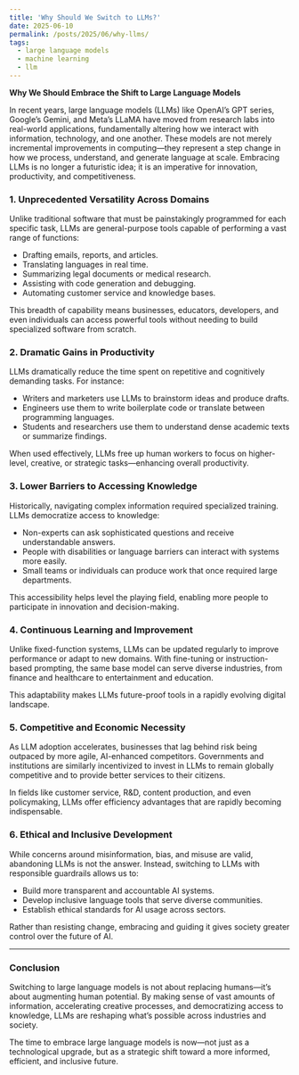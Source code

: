```yaml
---
title: 'Why Should We Switch to LLMs?'
date: 2025-06-10
permalink: /posts/2025/06/why-llms/
tags:
  - large language models
  - machine learning
  - llm
---
```


**Why We Should Embrace the Shift to Large Language Models**

In recent years, large language models (LLMs) like OpenAI’s GPT series, Google’s Gemini, and Meta’s LLaMA have moved from research labs into real-world applications, fundamentally altering how we interact with information, technology, and one another. These models are not merely incremental improvements in computing—they represent a step change in how we process, understand, and generate language at scale. Embracing LLMs is no longer a futuristic idea; it is an imperative for innovation, productivity, and competitiveness.

### 1. **Unprecedented Versatility Across Domains**

Unlike traditional software that must be painstakingly programmed for each specific task, LLMs are general-purpose tools capable of performing a vast range of functions:

* Drafting emails, reports, and articles.
* Translating languages in real time.
* Summarizing legal documents or medical research.
* Assisting with code generation and debugging.
* Automating customer service and knowledge bases.

This breadth of capability means businesses, educators, developers, and even individuals can access powerful tools without needing to build specialized software from scratch.

### 2. **Dramatic Gains in Productivity**

LLMs dramatically reduce the time spent on repetitive and cognitively demanding tasks. For instance:

* Writers and marketers use LLMs to brainstorm ideas and produce drafts.
* Engineers use them to write boilerplate code or translate between programming languages.
* Students and researchers use them to understand dense academic texts or summarize findings.

When used effectively, LLMs free up human workers to focus on higher-level, creative, or strategic tasks—enhancing overall productivity.

### 3. **Lower Barriers to Accessing Knowledge**

Historically, navigating complex information required specialized training. LLMs democratize access to knowledge:

* Non-experts can ask sophisticated questions and receive understandable answers.
* People with disabilities or language barriers can interact with systems more easily.
* Small teams or individuals can produce work that once required large departments.

This accessibility helps level the playing field, enabling more people to participate in innovation and decision-making.

### 4. **Continuous Learning and Improvement**

Unlike fixed-function systems, LLMs can be updated regularly to improve performance or adapt to new domains. With fine-tuning or instruction-based prompting, the same base model can serve diverse industries, from finance and healthcare to entertainment and education.

This adaptability makes LLMs future-proof tools in a rapidly evolving digital landscape.

### 5. **Competitive and Economic Necessity**

As LLM adoption accelerates, businesses that lag behind risk being outpaced by more agile, AI-enhanced competitors. Governments and institutions are similarly incentivized to invest in LLMs to remain globally competitive and to provide better services to their citizens.

In fields like customer service, R\&D, content production, and even policymaking, LLMs offer efficiency advantages that are rapidly becoming indispensable.

### 6. **Ethical and Inclusive Development**

While concerns around misinformation, bias, and misuse are valid, abandoning LLMs is not the answer. Instead, switching to LLMs with responsible guardrails allows us to:

* Build more transparent and accountable AI systems.
* Develop inclusive language tools that serve diverse communities.
* Establish ethical standards for AI usage across sectors.

Rather than resisting change, embracing and guiding it gives society greater control over the future of AI.

---

### Conclusion

Switching to large language models is not about replacing humans—it’s about augmenting human potential. By making sense of vast amounts of information, accelerating creative processes, and democratizing access to knowledge, LLMs are reshaping what’s possible across industries and society.

The time to embrace large language models is now—not just as a technological upgrade, but as a strategic shift toward a more informed, efficient, and inclusive future.
